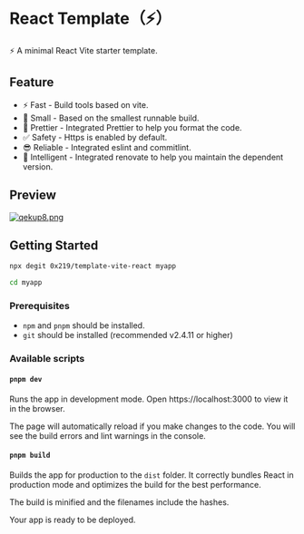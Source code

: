 # React Template（⚡️）

⚡️ A minimal React Vite starter template.

## Feature

- ⚡️ Fast - Build tools based on vite.
- 👻 Small - Based on the smallest runnable build.
- 💄 Prettier - Integrated Prettier to help you format the code.
- ✅ Safety - Https is enabled by default.
- 😎 Reliable - Integrated eslint and commitlint.
- 🤖 Intelligent - Integrated renovate to help you maintain the dependent version.

## Preview

[![qekup8.png](https://s1.ax1x.com/2022/03/20/qekup8.png)](https://imgtu.com/i/qekup8)

## Getting Started

```bash
npx degit 0x219/template-vite-react myapp

cd myapp
```

### Prerequisites

- `npm` and `pnpm` should be installed.
- `git` should be installed (recommended v2.4.11 or higher)

### Available scripts

#### `pnpm dev`

Runs the app in development mode.
Open https://localhost:3000 to view it in the browser.

The page will automatically reload if you make changes to the code.
You will see the build errors and lint warnings in the console.

#### `pnpm build`

Builds the app for production to the `dist` folder.
It correctly bundles React in production mode and optimizes the build for the best performance.

The build is minified and the filenames include the hashes.

Your app is ready to be deployed.
